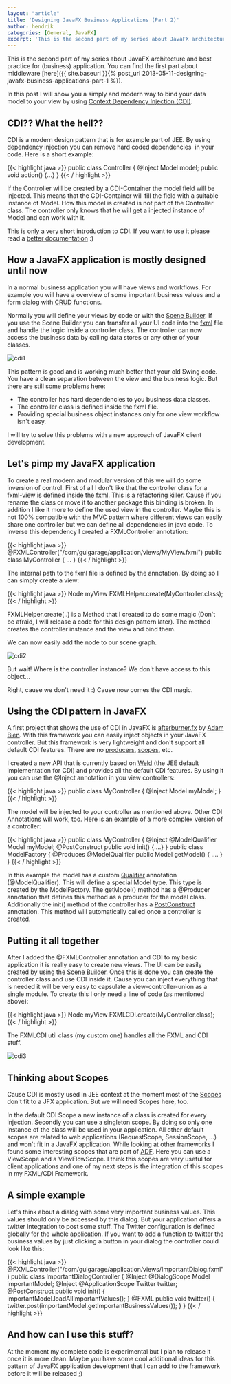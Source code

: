 ```yaml
---
layout: "article"
title: 'Designing JavaFX Business Applications (Part 2)'
author: hendrik
categories: [General, JavaFX]
excerpt: 'This is the second part of my series about JavaFX architecture and best practice for (business) application.'
---
```

This is the second part of my series about JavaFX architecture and best practice for (business) application. You can find the first part about middleware [here]({{ site.baseurl }}{% post_url 2013-05-11-designing-javafx-business-applications-part-1 %}).

In this post I will show you a simply and modern way to bind your data model to your view by using [Context Dependency Injection (CDI)](http://en.wikipedia.org/wiki/Dependency_injection).

## CDI?? What the hell??

CDI is a modern design pattern that is for example part of JEE. By using dependency injection you can remove hard coded dependencies  in your code. Here is a short example:

{{< highlight java >}}
public class Controller {
    @Inject
    Model model;
    public void action() {...}
}
{{< / highlight >}}

If the Controller will be created by a CDI-Container the model field will be injected. This means that the CDI-Container will fill the field with a suitable instance of Model. How this model is created is not part of the Controller class. The controller only knows that he will get a injected instance of Model and can work with it.

This is only a very short introduction to CDI. If you want to use it please read a [better documentation](http://docs.oracle.com/javaee/6/tutorial/doc/giwhl.html) :)

## How a JavaFX application is mostly designed until now

In a normal business application you will have views and workflows. For example you will have a overview of some important business values and a form dialog with [CRUD](http://en.wikipedia.org/wiki/Create,_read,_update_and_delete) functions.

Normally you will define your views by code or with the [Scene Builder](http://docs.oracle.com/javafx/scenebuilder/1/get_started/jsbpub-get_started.htm). If you use the Scene Builder you can transfer all your UI code into the [fxml](http://docs.oracle.com/javafx/2/fxml_get_started/jfxpub-fxml_get_started.htm) file and handle the logic inside a controller class. The controller can now access the business data by calling data stores or any other of your classes.

![cdi1](/assets/posts/guigarage-legacy/cdi1.png)

This pattern is good and is working much better that your old Swing code. You have a clean separation between the view and the business logic. But there are still some problems here:

* The controller has hard dependencies to you business data classes.
* The controller class is defined inside the fxml file.
* Providing special business object instances only for one view workflow isn't easy.

I will try to solve this problems with a new approach of JavaFX client development.

## Let's pimp my JavaFX application

To create a real modern and modular version of this we will do some inversion of control. First of all I don't like that the controller class for a fxml-view is defined inside the fxml. This is a refactoring killer. Cause if you rename the class or move it to another package this binding is broken. In addition I like it more to define the used view in the controller. Maybe this is not 100% compatible with the MVC pattern where different views can easily share one controller but we can define all dependencies in java code. To inverse this dependency I created a FXMLController annotation:

{{< highlight java >}}
@FXMLController("/com/guigarage/application/views/MyView.fxml")
public class MyController {
...
}
{{< / highlight >}}

The internal path to the fxml file is defined by the annotation. By doing so I can simply create a view:

{{< highlight java >}}
Node myView FXMLHelper.create(MyController.class);
{{< / highlight >}}

FXMLHelper.create(..) is a Method that I created to do some magic (Don't be afraid, I will release a code for this design pattern later). The method creates the controller instance and the view and bind them.

We can now easily add the node to our scene graph.

![cdi2](/assets/posts/guigarage-legacy/cdi2.png)

But wait! Where is the controller instance? We don't have access to this object...

Right, cause we don't need it :) Cause now comes the CDI magic.

## Using the CDI pattern in JavaFX

A first project that shows the use of CDI in JavaFX is [afterburner.fx](http://afterburner.adam-bien.com) by [Adam Bien](http://about.adam-bien.com). With this framework you can easily inject objects in your JavaFX controller. But this framework is very lightweight and don't support all default CDI features. There are no [producers](http://docs.oracle.com/javaee/6/tutorial/doc/gkgkv.html#gmgjt), [scopes](http://docs.oracle.com/javaee/6/tutorial/doc/gjbbk.html), etc.

I created a new API that is currently based on [Weld](http://seamframework.org/Weld) (the JEE default implementation for CDI) and provides all the default CDI features. By using it you can use the @Inject annotation in you view controllers:

{{< highlight java >}}
public class MyController {
   @Inject
   Model myModel;
}
{{< / highlight >}}

The model will be injected to your controller as mentioned above. Other CDI Annotations will work, too. Here is an example of a more complex version of a controller:

{{< highlight java >}}
public class MyController {
   @Inject
   @ModelQualifier
   Model myModel;
   @PostConstruct
   public void init() {....}
}
public class ModelFactory {
    @Produces
    @ModelQualifier
    public Model getModel() {
        ....
    }
}
{{< / highlight >}}

In this example the model has a custom [Qualifier](https://blogs.oracle.com/arungupta/entry/totd_161_java_ee_6) annotation (@ModelQualifier). This will define a special Model type. This type is created by the ModelFactory. The getModel() method has a @Producer annotation that defines this method as a producer for the model class. Additionally the init() method of the controller has a [PostConstruct](http://docs.oracle.com/javaee/6/tutorial/doc/gmgkd.html) annotation. This method will automatically called once a controller is created.

## Putting it all together

After I added the @FXMLController annotation and CDI to my basic application it is really easy to create new views. The UI can be easily created by using the [Scene Builder](http://docs.oracle.com/javafx/scenebuilder/1/get_started/jsbpub-get_started.htm). Once this is done you can create the controller class and use CDI inside it. Cause you can inject everything that is needed it will be very easy to capsulate a view-controller-union as a single module. To create this I only need a line of code (as mentioned above):

{{< highlight java >}}
Node myView FXMLCDI.create(MyController.class);
{{< / highlight >}}

The FXMLCDI util class (my custom one) handles all the FXML and CDI stuff.

![cdi3](/assets/posts/guigarage-legacy/cdi3.png)

## Thinking about Scopes

Cause CDI is mostly used in JEE context at the moment most of the [Scopes](http://docs.oracle.com/javaee/6/tutorial/doc/gjbbk.html) don't fit to a JFX application. But we will need Scopes here, too.

In the default CDI Scope a new instance of a class is created for every injection. Secondly you can use a singleton scope. By doing so only one instance of the class will be used in your application. All other default scopes are related to web applications (RequestScope, SessionScope, ...) and won't fit in a JavaFX application. While looking at other frameworks I found some interesting scopes that are part of [ADF](http://www.oracle.com/technetwork/developer-tools/adf/overview/index.html). Here you can use a ViewScope and a ViewFlowScope. I think this scopes are very useful for client applications and one of my next steps is the integration of this scopes in my FXML/CDI Framework.

## A simple example

Let's think about a dialog with some very important business values. This values should only be accessed by this dialog. But your application offers a twitter integration to post some stuff. The Twitter configuration is defined globally for the whole application. If you want to add a function to twitter the business values by just clicking a button in your dialog the controller could look like this:

{{< highlight java >}}
@FXMLController("/com/guigarage/application/views/ImportantDialog.fxml")
public class ImportantDialogController {
   @Inject
   @DialogScope
   Model importantModel;
   @Inject
   @ApplicationScope
   Twitter twitter;
   @PostConstruct
   public void init() {
      importantModel.loadAllImportantValues();
   }
   @FXML
   public void twitter() {
      twitter.post(importantModel.getImportantBusinessValues());
   }
}
{{< / highlight >}}

## And how can I use this stuff?

At the moment my complete code is experimental but I plan to release it once it is more clean. Maybe you have some cool additional ideas for this pattern of JavaFX application development that I can add to the framework before it will be released ;)
